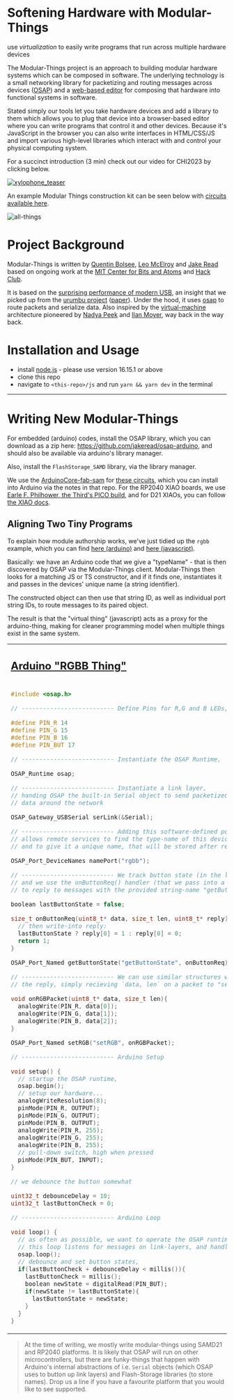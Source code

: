 # Softening Hardware with Modular-Things

use *virtualization* to easily write programs that run across multiple hardware devices

The Modular-Things project is an approach to building modular hardware systems which can be composed in software.
The underlying technology is a small networking library for packetizing and routing messages across devices ([OSAP](http://osap.tools/)) and a [web-based editor](https://modular-things.github.io/modular-things/) for composing that hardware into functional systems in software. 

Stated simply our tools let you take hardware devices and add a library to them which allows you to plug that device into a browser-based editor where you can write programs that control it and other devices. Because it's JavaScript in the browser you can also write interfaces in HTML/CSS/JS and import various high-level libraries which interact with and control your physical computing system.

For a succinct introduction (3 min) check out our video for CHI2023 by clicking below.

[![xylophone_teaser](https://user-images.githubusercontent.com/27078897/227839123-76ac63d5-3384-4ed5-862e-2ece6add0404.jpg)](https://vimeo.com/811895279)

An example Modular Things construction kit can be seen below with [circuits available here](https://github.com/modular-things/modular-things-circuits).

![all-things](https://user-images.githubusercontent.com/27078897/227838793-23ff9302-8a19-44f2-bb30-a2155078a1fb.jpg)

# Project Background

Modular-Things is written by [Quentin Bolsee](https://github.com/qbolsee), [Leo McElroy](https://github.com/leomcelroy) and [Jake Read](https://github.com/jakeread) based on ongoing work at the [MIT Center for Bits and Atoms](https://cba.mit.edu/) and [Hack Club](https://hackclub.com/). 

It is based on the [surprising performance of modern USB](log/2022-11_usb-motion-perf-tests-log.md), an insight that we picked up from the [urumbu project](https://gitlab.cba.mit.edu/neilg/urumbu) ([paper](https://cba.mit.edu/docs/papers/22.11.Urumbu.pdf)). Under the hood, it uses [osap](http://osap.tools/) to route packets and serialize data. Also inspired by the [virtual-machine](https://cba.mit.edu/docs/theses/16.08.Peek.pdf) architecture pioneered by [Nadya Peek](http://infosyncratic.nl/) and [Ilan Moyer](https://web.mit.edu/imoyer/www/index.html), way back in the way back. 

# Installation and Usage 

* install [node.js](https://nodejs.org/en/) - please use version 16.15.1 or above
* clone this repo
* navigate to `<this-repo>/js` and run `yarn && yarn dev` in the terminal

--- 

# Writing New Modular-Things

For embedded (arduino) codes, install the OSAP library, which you can download as a zip here: https://github.com/jakeread/osap-arduino, and should also be available via arduino's library manager.

Also, install the `FlashStorage_SAMD` library, via the library manager.

We use the [ArduinoCore-fab-sam](https://github.com/qbolsee/ArduinoCore-fab-sam) for [these circuits](https://github.com/modular-things/modular-things-circuits), which you can install into Arduino via the notes in that repo. For the RP2040 XIAO boards, we use [Earle F. Philhower, the Third's PICO build](https://github.com/earlephilhower/arduino-pico), and for D21 XIAOs, you can follow [the XIAO docs](https://wiki.seeedstudio.com/Seeeduino-XIAO/). 

## Aligning Two Tiny Programs

To explain how module authorship works, we've just tidied up the `rgbb` example, which you can find [here (arduino)](arduino/rgbb-thing/rgbb-thing.ino) and [here (javascript)](src/lib/virtualThings/rgbb.ts).

Basically: we have an Arduino code that we give a "typeName" - that is then discovered by OSAP via the Modular-Things client. Modular-Things then looks for a matching JS or TS constructor, and if it finds one, instantiates it and passes in the devices' unique name (a string identifier). 

The constructed object can then use that string ID, as well as individual port string IDs, to route messages to its paired object. 

The result is that the "virtual thing" (javascript) acts as a proxy for the arduino-thing, making for cleaner programming model when multiple things exist in the same system. 

<table>
<tr>
  <td>
    <h2><a href="arduino/rgbb-thing/rgbb-thing.ino" target="new">Arduino "RGBB Thing"</a></h2>
  </td>
  <td>
    <h2><a href="src/lib/virtualThings/rgbb.ts" target="new">JavaScript "RGBB Thing"</a></h2>
  </td>
</tr>
<tr>
<td valign="top">

```cpp 
#include <osap.h>

// -------------------------- Define Pins for R,G and B LEDs, and one Button

#define PIN_R 14
#define PIN_G 15
#define PIN_B 16
#define PIN_BUT 17

// -------------------------- Instantiate the OSAP Runtime, 

OSAP_Runtime osap;

// -------------------------- Instantiate a link layer, 
// handing OSAP the built-in Serial object to send packetized 
// data around the network 

OSAP_Gateway_USBSerial serLink(&Serial);

// -------------------------- Adding this software-defined port 
// allows remote services to find the type-name of this device (here "rgbb")
// and to give it a unique name, that will be stored after reset 

OSAP_Port_DeviceNames namePort("rgbb");

// -------------------------- We track button state (in the loop()), 
// and we use the onButtonReq() handler (that we pass into a named port)
// to reply to messages with the provided string-name "getButtonState"

boolean lastButtonState = false;

size_t onButtonReq(uint8_t* data, size_t len, uint8_t* reply){
  // then write-into reply:
  lastButtonState ? reply[0] = 1 : reply[0] = 0;
  return 1;
}

OSAP_Port_Named getButtonState("getButtonState", onButtonReq);

// -------------------------- We can use similar structures without 
// the reply, simply recieving `data, len` on a packet to "setRGB" here 

void onRGBPacket(uint8_t* data, size_t len){
  analogWrite(PIN_R, data[0]);
  analogWrite(PIN_G, data[1]);
  analogWrite(PIN_B, data[2]);
}

OSAP_Port_Named setRGB("setRGB", onRGBPacket);

// -------------------------- Arduino Setup

void setup() {
  // startup the OSAP runtime,
  osap.begin();
  // setup our hardware... 
  analogWriteResolution(8);
  pinMode(PIN_R, OUTPUT);
  pinMode(PIN_G, OUTPUT);
  pinMode(PIN_B, OUTPUT);
  analogWrite(PIN_R, 255);
  analogWrite(PIN_G, 255);
  analogWrite(PIN_B, 255);
  // pull-down switch, high when pressed
  pinMode(PIN_BUT, INPUT);
}

// we debounce the button somewhat 

uint32_t debounceDelay = 10;
uint32_t lastButtonCheck = 0;

// -------------------------- Arduino Loop

void loop() {
  // as often as possible, we want to operate the OSAP runtime, 
  // this loop listens for messages on link-layers, and handles packets... 
  osap.loop();
  // debounce and set button states, 
  if(lastButtonCheck + debounceDelay < millis()){
    lastButtonCheck = millis();
    boolean newState = digitalRead(PIN_BUT);
    if(newState != lastButtonState){
      lastButtonState = newState;
    }
  }
}

```

</td>

<td valign="top">

```javascript
import { osap } from "../osapjs/osap";

// this file lives in `modular-things/src/lib/virtualThings/rgbb.ts`
// to add new thing, simply drop a similar file in the same directory 
// and give it the same name as your "typeName" in the embedded example
// i.e. the line `OSAP_Port_DeviceNames namePort("rgbb");` 
// ... finally, add the file as an import in 
// `modular-things/src/lib/modularThingClient.ts` around line 4, 
// and add it to the constructors list (around line 18)

// the name given to us here is the "uniqueName" of the matched 
// device, we use this as a kind of address 
export default function rgbbThing(name: string) {
  // we can return a handful of functions... 
  return {
    // each of these is basically a little serialization routine
    // but of course you can run arbitrary code in them... 
    setRGB: async (r, g, b) => {
      let datagram = new Uint8Array(3);
      datagram[0] = 255 - r * 255;
      datagram[1] = 255 - g * 255;
      datagram[2] = 255 - (b * 255) / 2;
      // to send data, we use 
      // `osap.send(name: string, targetPort: string, data: Uint8Array)`
      // ... and please use 'async' funcs with 'await' in front of 
      // network calls 
      // ... as you have probably figured out, "setRGB" here routes to 
      // the function defined around line 43 in the arduino example
      await osap.send(name, "setRGB", datagram);
    },
    getButtonState: async () => {
      // named-ports that return data resolve that data like-so:
      let res = await osap.send(name, "getButtonState", new Uint8Array([]));
      // and we can deserialize results... 
      if(res[0] > 0){
        return true;
      } else {
        return false;
      }
    },
    // each thing should implement this function, it lets us update 
    // the name (address) when the user sets a new uniqueName for 
    // the device, 
    updateName: (newName: string) => {
      name = newName;
    },
    // and we additionally return a description of the device's API:
    api: [
      { 
        name: "setRGB",
        args: [
          "red: 0 to 1", 
          "green: 0 to 1", 
          "blue: 0 to 1"
        ],
      },
      {
        name: "getButtonState",
        args: [ ],
        return: "0 or 1"
      }
    ]
  }
}
```

</td>
</tr>
</table>



> At the time of writing, we mostly write modular-things using SAMD21 and RP2040 platforms. It is likely that OSAP will run on other microcontrollers, but there are funky-things that happen with Arduino's internal abstractions of i.e. `Serial` objects (which OSAP uses to button up link layers) and Flash-Storage libraries (to store names). Drop us a line if you have a favourite platform that you would like to see supported. 
